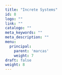 ```yaml
---
title: "Increte Systems"
id: 8
logo: ""
link: ""
catalogo: ""
meta_keywords: ""
meta_description: ""
menu:
  principal:
    parent: 'marcas'
    weight: 7
draft: false
weight: 8
---
```

